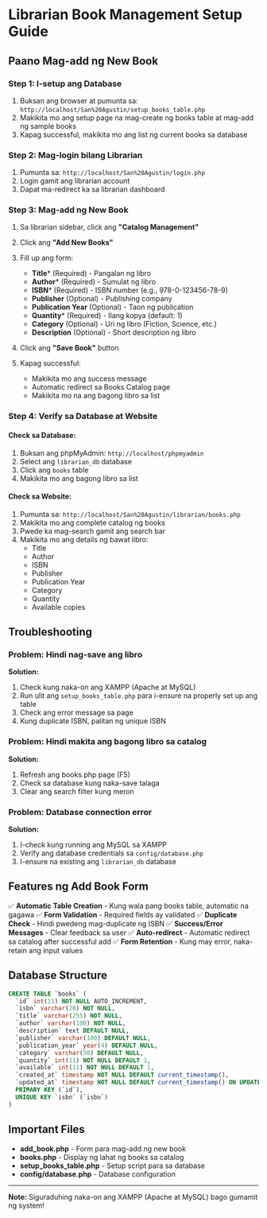 # Librarian Book Management Setup Guide

## Paano Mag-add ng New Book

### Step 1: I-setup ang Database
1. Buksan ang browser at pumunta sa: `http://localhost/San%20Agustin/setup_books_table.php`
2. Makikita mo ang setup page na mag-create ng books table at mag-add ng sample books
3. Kapag successful, makikita mo ang list ng current books sa database

### Step 2: Mag-login bilang Librarian
1. Pumunta sa: `http://localhost/San%20Agustin/login.php`
2. Login gamit ang librarian account
3. Dapat ma-redirect ka sa librarian dashboard

### Step 3: Mag-add ng New Book
1. Sa librarian sidebar, click ang **"Catalog Management"**
2. Click ang **"Add New Books"**
3. Fill up ang form:
   - **Title*** (Required) - Pangalan ng libro
   - **Author*** (Required) - Sumulat ng libro
   - **ISBN*** (Required) - ISBN number (e.g., 978-0-123456-78-9)
   - **Publisher** (Optional) - Publishing company
   - **Publication Year** (Optional) - Taon ng publication
   - **Quantity*** (Required) - Ilang kopya (default: 1)
   - **Category** (Optional) - Uri ng libro (Fiction, Science, etc.)
   - **Description** (Optional) - Short description ng libro

4. Click ang **"Save Book"** button
5. Kapag successful:
   - Makikita mo ang success message
   - Automatic redirect sa Books Catalog page
   - Makikita mo na ang bagong libro sa list

### Step 4: Verify sa Database at Website

#### Check sa Database:
1. Buksan ang phpMyAdmin: `http://localhost/phpmyadmin`
2. Select ang `librarian_db` database
3. Click ang `books` table
4. Makikita mo ang bagong libro sa list

#### Check sa Website:
1. Pumunta sa: `http://localhost/San%20Agustin/librarian/books.php`
2. Makikita mo ang complete catalog ng books
3. Pwede ka mag-search gamit ang search bar
4. Makikita mo ang details ng bawat libro:
   - Title
   - Author
   - ISBN
   - Publisher
   - Publication Year
   - Category
   - Quantity
   - Available copies

## Troubleshooting

### Problem: Hindi nag-save ang libro
**Solution:**
1. Check kung naka-on ang XAMPP (Apache at MySQL)
2. Run ulit ang `setup_books_table.php` para i-ensure na properly set up ang table
3. Check ang error message sa page
4. Kung duplicate ISBN, palitan ng unique ISBN

### Problem: Hindi makita ang bagong libro sa catalog
**Solution:**
1. Refresh ang books.php page (F5)
2. Check sa database kung naka-save talaga
3. Clear ang search filter kung meron

### Problem: Database connection error
**Solution:**
1. I-check kung running ang MySQL sa XAMPP
2. Verify ang database credentials sa `config/database.php`
3. I-ensure na existing ang `librarian_db` database

## Features ng Add Book Form

✅ **Automatic Table Creation** - Kung wala pang books table, automatic na gagawa
✅ **Form Validation** - Required fields ay validated
✅ **Duplicate Check** - Hindi pwedeng mag-duplicate ng ISBN
✅ **Success/Error Messages** - Clear feedback sa user
✅ **Auto-redirect** - Automatic redirect sa catalog after successful add
✅ **Form Retention** - Kung may error, naka-retain ang input values

## Database Structure

```sql
CREATE TABLE `books` (
  `id` int(11) NOT NULL AUTO_INCREMENT,
  `isbn` varchar(20) NOT NULL,
  `title` varchar(255) NOT NULL,
  `author` varchar(100) NOT NULL,
  `description` text DEFAULT NULL,
  `publisher` varchar(100) DEFAULT NULL,
  `publication_year` year(4) DEFAULT NULL,
  `category` varchar(50) DEFAULT NULL,
  `quantity` int(11) NOT NULL DEFAULT 1,
  `available` int(11) NOT NULL DEFAULT 1,
  `created_at` timestamp NOT NULL DEFAULT current_timestamp(),
  `updated_at` timestamp NOT NULL DEFAULT current_timestamp() ON UPDATE current_timestamp(),
  PRIMARY KEY (`id`),
  UNIQUE KEY `isbn` (`isbn`)
)
```

## Important Files

- **add_book.php** - Form para mag-add ng new book
- **books.php** - Display ng lahat ng books sa catalog
- **setup_books_table.php** - Setup script para sa database
- **config/database.php** - Database configuration

---

**Note:** Siguraduhing naka-on ang XAMPP (Apache at MySQL) bago gumamit ng system!
